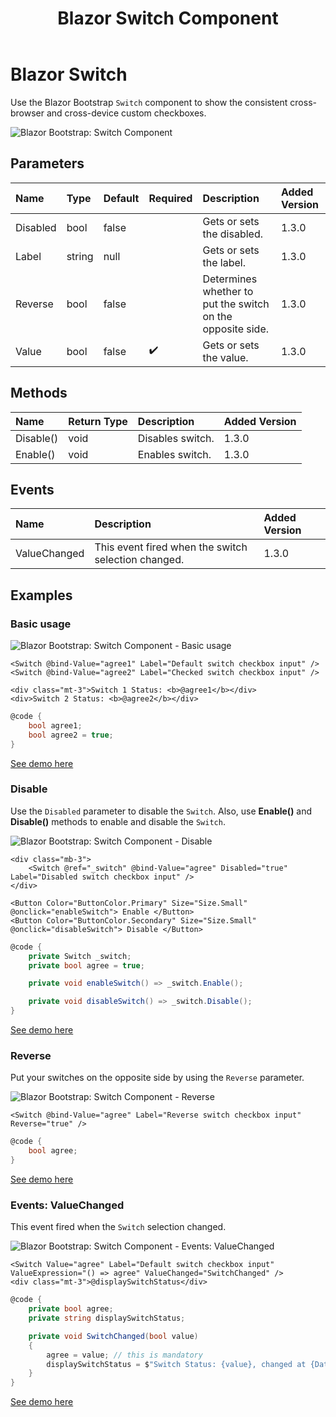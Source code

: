 ﻿---
title: Blazor Switch Component
description: Use the Blazor Bootstrap `Switch` component to show the consistent cross-browser and cross-device custom checkboxes.
image: https://i.imgur.com/ALKzreq.png

sidebar_label: Switch
sidebar_position: 4
---

# Blazor Switch

Use the Blazor Bootstrap `Switch` component to show the consistent cross-browser and cross-device custom checkboxes.

<img src="https://i.imgur.com/ALKzreq.png" alt="Blazor Bootstrap: Switch Component" />

## Parameters

| Name | Type | Default | Required | Description | Added Version |
|:--|:--|:--|:--|:--|:--|
| Disabled | bool | false | | Gets or sets the disabled. | 1.3.0 |
| Label | string | null | | Gets or sets the label.  | 1.3.0 |
| Reverse | bool | false | | Determines whether to put the switch on the opposite side. | 1.3.0 |
| Value | bool | false | ✔️ | Gets or sets the value. | 1.3.0 |

## Methods

| Name | Return Type |Description | Added Version |
|:--|:--|:--|:--|
| Disable() | void | Disables switch. | 1.3.0 |
| Enable() | void | Enables switch. | 1.3.0 |

## Events

| Name | Description | Added Version |
|:--|:--|:--|
| ValueChanged | This event fired when the switch selection changed. | 1.3.0 |

## Examples

### Basic usage

<img src="https://i.imgur.com/ALKzreq.png" alt="Blazor Bootstrap: Switch Component - Basic usage" />

```cshtml {} showLineNumbers
<Switch @bind-Value="agree1" Label="Default switch checkbox input" />
<Switch @bind-Value="agree2" Label="Checked switch checkbox input" />

<div class="mt-3">Switch 1 Status: <b>@agree1</b></div>
<div>Switch 2 Status: <b>@agree2</b></div>
```

```cs showLineNumbers
@code {
    bool agree1;
    bool agree2 = true;
}
```

[See demo here](https://demos.getblazorbootstrap.com/form/switch#basic-usage)

### Disable

Use the `Disabled` parameter to disable the `Switch`. Also, use <b>Enable()</b> and <b>Disable()</b> methods to enable and disable the `Switch`.

<img src="https://i.imgur.com/85KPLgp.png" alt="Blazor Bootstrap: Switch Component - Disable" />

```cshtml {} showLineNumbers
<div class="mb-3">
    <Switch @ref="_switch" @bind-Value="agree" Disabled="true" Label="Disabled switch checkbox input" />
</div>

<Button Color="ButtonColor.Primary" Size="Size.Small" @onclick="enableSwitch"> Enable </Button>
<Button Color="ButtonColor.Secondary" Size="Size.Small" @onclick="disableSwitch"> Disable </Button>
```

```cs {} showLineNumbers
@code {
    private Switch _switch;
    private bool agree = true;

    private void enableSwitch() => _switch.Enable();

    private void disableSwitch() => _switch.Disable();
}
```

[See demo here](https://demos.getblazorbootstrap.com/form/switch#disable)

### Reverse

Put your switches on the opposite side by using the `Reverse` parameter.

<img src="https://i.imgur.com/Eo7kY1f.png" alt="Blazor Bootstrap: Switch Component - Reverse" />

```cshtml {} showLineNumbers
<Switch @bind-Value="agree" Label="Reverse switch checkbox input" Reverse="true" />
```

```cs {} showLineNumbers
@code {
    bool agree;
}
```

[See demo here](https://demos.getblazorbootstrap.com/form/switch#reverse)

### Events: ValueChanged

This event fired when the `Switch` selection changed.

<img src="https://i.imgur.com/MZe3u1z.png" alt="Blazor Bootstrap: Switch Component - Events: ValueChanged" />

```cshtml {} showLineNumbers
<Switch Value="agree" Label="Default switch checkbox input" ValueExpression="() => agree" ValueChanged="SwitchChanged" />
<div class="mt-3">@displaySwitchStatus</div>
```

```cs {} showLineNumbers
@code {
    private bool agree;
    private string displaySwitchStatus;

    private void SwitchChanged(bool value)
    {
        agree = value; // this is mandatory
        displaySwitchStatus = $"Switch Status: {value}, changed at {DateTime.Now.ToLocalTime()}.";
    }
}
```

[See demo here](https://demos.getblazorbootstrap.com/form/switch#events-value-changed)